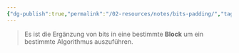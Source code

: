 ```yaml
---
{"dg-publish":true,"permalink":"/02-resources/notes/bits-padding/","tags":["mathe/binärzahlen","informatik/code"],"noteIcon":"","updated":"2025-10-29T12:59:04.067+01:00"}
---
```


 >Es ist die Ergänzung von bits in eine bestimmte **Block** um ein bestimmte Algorithmus auszuführen.